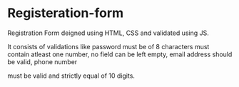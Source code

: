 # Registeration-form
Registration Form deigned using HTML, CSS and validated using JS.

It consists of validations like password must be of 8 characters must contain atleast one number, no field can be left empty, email address should be valid, phone number

must be valid and strictly equal of 10 digits.
